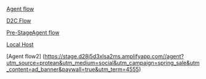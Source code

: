 [Agent flow](https://stage.d2otz7rnfd0431.amplifyapp.com/agent?utm_source=protean&utm_medium=social&utm_campaign=spring_sale&utm_content=ad_banner&paywall=true&utm_term=4555) 

[D2C Flow](https://stage.d2otz7rnfd0431.amplifyapp.com/wizr-redirectpage?session_id=123456)

[Pre-StageAgent flow](https://prestage.d28j5d3xlsa2ms.amplifyapp.com/agent?utm_source=protean&utm_medium=social&utm_campaign=spring_sale&utm_content=ad_banner&utm_term=4555&paywall=true)

[Local Host](http://localhost:3001/agent?utm_source=protean&utm_medium=social&utm_campaign=spring_sale&utm_content=ad_banner&paywall=true&utm_term=4555)

[Agent flow2] (https://stage.d28j5d3xlsa2ms.amplifyapp.com//agent?utm_source=protean&utm_medium=social&utm_campaign=spring_sale&utm_content=ad_banner&paywall=true&utm_term=4555)
